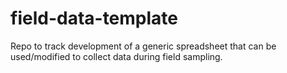 # field-data-template

Repo to track development of a generic spreadsheet that can be used/modified to collect data during field sampling.
